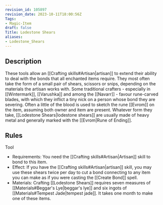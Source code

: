 ```yaml
---
revision_id: 105897
revision_date: 2023-10-11T18:00:56Z
Tags:
- Magic-Item
draft: false
Title: Lodestone Shears
aliases:
- Lodestone_Shears
---
```

## Description
These tools allow an [[Crafting skills#Artisan|artisan]] to extend their ability to deal with the bonds that all enchanted items require. They most often take the form of a small pair of shears, scissors or snips, depending on the materials the artisan works with. Some traditional crafters - especially in [[Wintermark]], [[Varushka]] and among the [[Navarr]] - favour rune-carved blades, with which they inflict a tiny nick on a person whose bond they are severing. Often a little of the blood is used to sketch the rune [[Evrom]] on the item, assuming both owner and item are present. 
Whatever form they take, [[Lodestone Shears|lodestone shears]] are usually made of heavy metal and generally marked with the [[Evrom|Rune of Ending]].
## Rules
Tool
* Requirements: You need the [[Crafting skills#Artisan|Artisan]] skill to bond to this item.
* Effect: If you have the [[Crafting skills#Artisan|artisan]] skill, you may use these shears twice per day to cut a bond connecting to any item you can make as if you were casting the [[Create Bond]] spell.
* Materials: Crafting [[Lodestone Shears]] requires seven measures of [[Materials#Beggar's Lye|beggar's lye]] and six ingots of [[Materials#Tempest Jade|tempest jade]]. It takes one month to make one of these items.